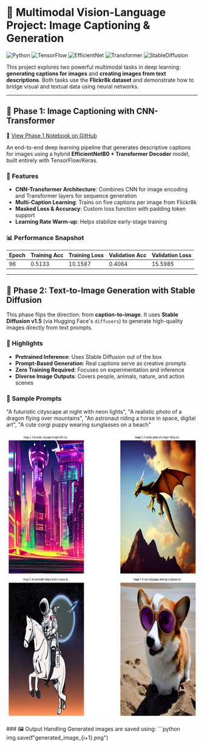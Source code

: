 # 🧠 Multimodal Vision-Language Project: Image Captioning & Generation

![Python](https://img.shields.io/badge/Python-3.8%2B-blue)
![TensorFlow](https://img.shields.io/badge/TensorFlow-2.10-orange)
![EfficientNet](https://img.shields.io/badge/EfficientNet-B0-green)
![Transformer](https://img.shields.io/badge/Transformer-Encoder%2FDecoder-yellow)
![StableDiffusion](https://img.shields.io/badge/StableDiffusion-v1.5-lightgrey)

This project explores two powerful multimodal tasks in deep learning: **generating captions for images** and **creating images from text descriptions**. Both tasks use the **Flickr8k dataset** and demonstrate how to bridge visual and textual data using neural networks.

---

## 📌 Phase 1: Image Captioning with CNN-Transformer  

🔗 [View Phase 1 Notebook on GitHub](https://github.com/Vihanga200/Image-Captioning/blob/main/model.py)


An end-to-end deep learning pipeline that generates descriptive captions for images using a hybrid **EfficientNetB0 + Transformer Decoder** model, built entirely with TensorFlow/Keras.

### 🔑 Features
- **CNN-Transformer Architecture**: Combines CNN for image encoding and Transformer layers for sequence generation
- **Multi-Caption Learning**: Trains on five captions per image from Flickr8k
- **Masked Loss & Accuracy**: Custom loss function with padding token support
- **Learning Rate Warm-up**: Helps stabilize early-stage training

### 📊 Performance Snapshot
| Epoch | Training Acc | Training Loss | Validation Acc | Validation Loss |
|-------|--------------|----------------|----------------|-----------------|
| 96    | 0.5133       | 10.1587        | 0.4064         | 15.5985         |

---

## 🎨 Phase 2: Text-to-Image Generation with Stable Diffusion

This phase flips the direction: from **caption-to-image**. It uses **Stable Diffusion v1.5** (via Hugging Face's `diffusers`) to generate high-quality images directly from text prompts.

### 🧠 Highlights
- **Pretrained Inference**: Uses Stable Diffusion out of the box
- **Prompt-Based Generation**: Real captions serve as creative prompts
- **Zero Training Required**: Focuses on experimentation and inference
- **Diverse Image Outputs**: Covers people, animals, nature, and action scenes

### 📝 Sample Prompts
"A futuristic cityscape at night with neon lights",
"A realistic photo of a dragon flying over mountains",
"An astronaut riding a horse in space, digital art",
"A cute corgi puppy wearing sunglasses on a beach"
<p align="center">
    <img src="download (2).png" width="500px" height="750px">
</p>
### 🖼️ Output Handling
Generated images are saved using:
```python
img.save(f"generated_image_{i+1}.png")
